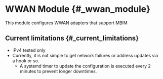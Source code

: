 # WWAN Module {#\_wwan_module}

This module configures WWAN adapters that support MBIM

## Current limitations {#\_current_limitations}

- IPv4 tested only
- Currently, it is not simple to get network failures or address
  updates via a hook or so.
  - A systemd timer to update the configuration is executed every 2
    minutes to prevent longer downtimes.
